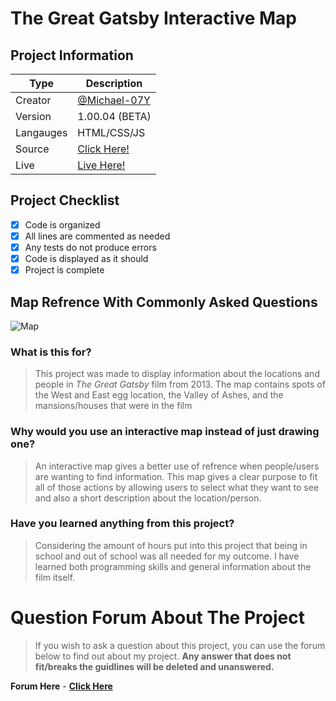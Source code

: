 # The Great Gatsby Interactive Map

## Project Information

| Type | Description |
| -------- | --------|
| Creator | [@Michael-07Y](https://github.com/Michael-07Y) |
| Version | 1.00.04 (BETA)
| Langauges | HTML/CSS/JS
| Source | [Click Here!](https://github.com/Michael-07Y/Interactive-Map)
| Live | [Live Here!](https://michael-07y.github.io/Interactive-Map)

## Project Checklist

- [x] Code is organized
- [x] All lines are commented as needed
- [x] Any tests do not produce errors
- [x] Code is displayed as it should
- [x] Project is complete

## Map Refrence With Commonly Asked Questions

![Map](https://michael-07y.github.io/Interactive-Map/imgs/map.png)

### What is this for?

> This project was made to display information about the locations and people in *The Great Gatsby* film from 2013. The map contains spots of the West and East egg location, the Valley of Ashes, and the mansions/houses that were in the film

### Why would you use an interactive map instead of just drawing one?

> An interactive map gives a better use of refrence when people/users are wanting to find information.  This map gives a clear purpose to fit all of those actions by allowing users to select what they want to see and also a short description about the location/person. 

### Have you learned anything from this project?

> Considering the amount of hours put into this project that being in school and out of school was all needed for my outcome.  I have learned both programming skills and general information about the film itself.

# Question Forum About The Project

> If you wish to ask a question about this project, you can use the forum below to find out about my project.  **Any answer that does not fit/breaks the guidlines will be deleted and unanswered.**

**Forum Here** - [**Click Here**](https://forms.gle/EYy1MQUBL3VrkY5S8)

